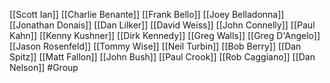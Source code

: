 [[Scott Ian]]
[[Charlie Benante]]
[[Frank Bello]]
[[Joey Belladonna]]
[[Jonathan Donais]]
[[Dan Lilker]]
[[David Weiss]]
[[John Connelly]]
[[Paul Kahn]]
[[Kenny Kushner]]
[[Dirk Kennedy]]
[[Greg Walls]]
[[Greg D'Angelo]]
[[Jason Rosenfeld]]
[[Tommy Wise]]
[[Neil Turbin]]
[[Bob Berry]]
[[Dan Spitz]]
[[Matt Fallon]]
[[John Bush]]
[[Paul Crook]]
[[Rob Caggiano]]
[[Dan Nelson]]
#Group 